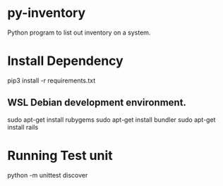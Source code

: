 # py-inventory
Python program to list out inventory on a system.


# Install Dependency
pip3 install -r requirements.txt

## WSL Debian development environment.
sudo apt-get install rubygems
sudo apt-get install bundler
sudo apt-get install rails

# Running Test unit
python -m unittest discover

